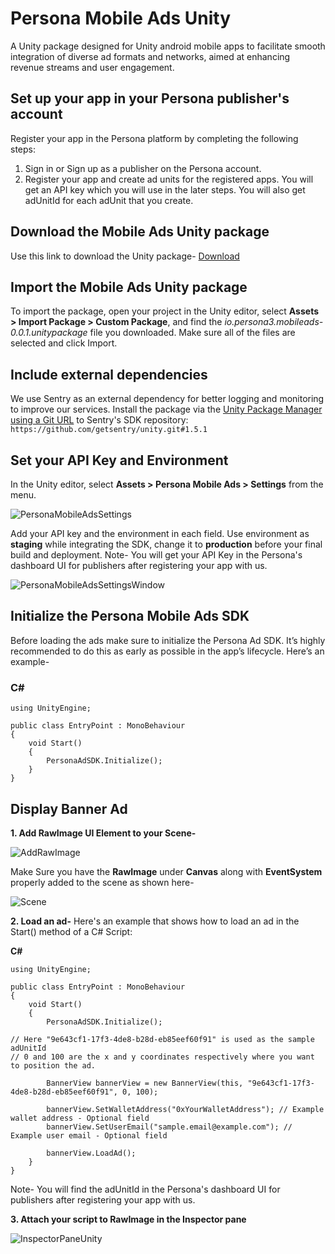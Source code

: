 # Persona Mobile Ads Unity
A Unity package designed for Unity android mobile apps to facilitate smooth integration of diverse ad formats and networks, aimed at enhancing revenue streams and user engagement.

## Set up your app in your Persona publisher's account
Register your app in the Persona platform by completing the following steps:
1. Sign in or Sign up as a publisher on the Persona account.
2. Register your app and create ad units for the registered apps. You will get an API key which you will use in the later steps. You will also get adUnitId for each adUnit that you create.

## Download the Mobile Ads Unity package
Use this link to download the Unity package- [Download](https://github.com/persona-3/personaads-unity-mobile-examples/releases/download/v0.0.1/io.persona3.mobileads-0.0.1.unitypackage)

## Import the Mobile Ads Unity package
To import the package, open your project in the Unity editor, select **Assets > Import Package > Custom Package**, and find the *io.persona3.mobileads-0.0.1.unitypackage* file you downloaded. Make sure all of the files are selected and click Import.

## Include external dependencies
We use Sentry as an external dependency for better logging and monitoring to improve our services.
Install the package via the [Unity Package Manager using a Git URL](https://docs.unity3d.com/Manual/upm-ui-giturl.html) to Sentry's SDK repository:
```https://github.com/getsentry/unity.git#1.5.1```

## Set your API Key and Environment
In the Unity editor, select **Assets > Persona Mobile Ads > Settings** from the menu.

![PersonaMobileAdsSettings](https://i.imgur.com/WZUWtlJl.png)

Add your API key and the environment in each field. Use environment as **staging** while integrating the SDK, change it to **production** before your final build and deployment.
Note- You will get your API Key in the Persona's dashboard UI for publishers after registering your app with us.

![PersonaMobileAdsSettingsWindow](https://i.imgur.com/RJGSIVgl.png)


## Initialize the Persona Mobile Ads SDK

Before loading the ads make sure to initialize the Persona Ad SDK. It’s highly recommended to do this as early as possible in the app’s lifecycle. Here’s an example-

### C#
```
using UnityEngine;

public class EntryPoint : MonoBehaviour
{
    void Start()
    {
        PersonaAdSDK.Initialize();
    }
}
```

## Display Banner Ad

**1. Add RawImage UI Element to your Scene-**

![AddRawImage](https://i.imgur.com/8uRmFVYl.png)

Make Sure you have the **RawImage** under **Canvas** along with **EventSystem** properly added to the scene as shown here-

![Scene](https://i.imgur.com/RNArcUtl.png)

**2. Load an ad-**
Here's an example that shows how to load an ad in the Start() method of a C# Script:

**C#**
```
using UnityEngine;

public class EntryPoint : MonoBehaviour
{
    void Start()
    {
        PersonaAdSDK.Initialize();

// Here "9e643cf1-17f3-4de8-b28d-eb85eef60f91" is used as the sample adUnitId
// 0 and 100 are the x and y coordinates respectively where you want to position the ad.

        BannerView bannerView = new BannerView(this, "9e643cf1-17f3-4de8-b28d-eb85eef60f91", 0, 100);

        bannerView.SetWalletAddress("0xYourWalletAddress"); // Example wallet address - Optional field
        bannerView.SetUserEmail("sample.email@example.com"); // Example user email - Optional field

        bannerView.LoadAd();
    }
}
```
Note- You will find the adUnitId in the Persona's dashboard UI for publishers after registering your app with us.

**3. Attach your script to RawImage in the Inspector pane**

![InspectorPaneUnity](https://i.imgur.com/vC0gdOxl.png)
